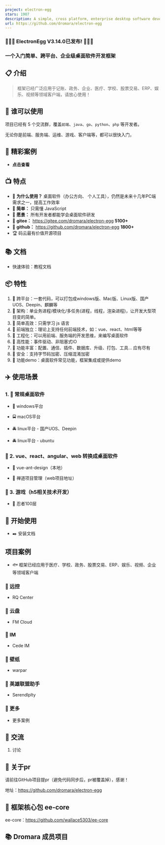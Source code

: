 ```yaml
---
project: electron-egg
stars: 1907
description: A simple, cross platform, enterprise desktop software development framework
url: https://github.com/dromara/electron-egg
---
```


### 🎉🎉🎉 ElectronEgg V3.14.0已发布! 🎉🎉🎉

  

### **一个入门简单、跨平台、企业级桌面软件开发框架**

  

📋 介绍
-----

> 框架已经广泛应用于记账、政务、企业、医疗、学校、股票交易、ERP、娱乐、视频等领域客户端，请放心使用！

👦 谁可以使用
--------

项目已经有 5 个交流群，覆盖`前端`、`java`、`go`、`python`、`php` 等开发者。

无论你是前端、服务端、运维、游戏、客户端等，都可以很快入门，

🐶 精彩案例
-------

-   **点击查看**

📺 特点
-----

-   🍩 **为什么使用？** 桌面软件（办公方向、 个人工具），仍然是未来十几年PC端需求之一，提高工作效率
-   🍉 **简单：** 只需懂 JavaScript
-   🍑 **愿景：** 所有开发者都能学会桌面软件研发
-   🍰 **gitee：** https://gitee.com/dromara/electron-egg **5100+**
-   🍨 **github：** https://github.com/dromara/electron-egg **1800+**
-   🏆 码云最有价值开源项目

📚 文档
-----

-   快速体验：教程文档

📦 特性
-----

1.  🍄 跨平台：一套代码，可以打包成windows版、Mac版、Linux版、国产UOS、Deepin、麒麟等
2.  🌹 架构：单业务进程/模块化/多任务(进程，线程，渲染进程)，让开发大型项目变的简单。
3.  🌱 简单高效：只需学习 js 语言
4.  🌴 前端独立：理论上支持任何前端技术，如：vue、react、html等等
5.  🍁 工程化：可以用前端、服务端的开发思维，来编写桌面软件
6.  🌷 高性能：事件驱动、非阻塞式IO
7.  🌰 功能丰富：配置、通信、插件、数据库、升级、打包、工具... 应有尽有
8.  💐 安全：支持字节码加密、压缩混淆加密
9.  🌻 功能demo：桌面软件常见功能，框架集成或提供demo

✈️ 使用场景
-------

### 1\. 🚀 常规桌面软件

-   🚖 windows平台
    
-   🚍 macOS平台  
    
-   🚔 linux平台 - 国产UOS、Deepin
    
-   🚔 linux平台 - ubuntu
    

### 🚐 2. vue、react、angular、web 转换成桌面软件

-   🚙 vue-ant-design（本地）
    
-   🚙 禅道项目管理（web项目地址）
    

### 🚂 3. 游戏（h5相关技术开发）

-   🚊 忍者100层
    

📒 开始使用
-------

-   ✒️ 安装文档

项目案例
----

-   🐟 框架已经应用于医疗、学校、政务、股票交易、ERP、娱乐、视频、企业等领域客户端

### 🐸 远控

-   RQ Center

### 🐸 云盘

-   FM Cloud

### 🐸 IM

-   Cede IM

### 🐸 壁纸

-   warpar

### 🐸 英雄联盟助手

-   Serendlplty

### 🐸 更多

-   更多案例

💬 交流
-----

1.  讨论

📌 关于pr
-------

请前往GitHub项目提pr（避免代码同步后，pr被覆盖掉），感谢！

地址：https://github.com/dromara/electron-egg

📔 框架核心包 ee-core
----------------

ee-core：https://github.com/wallace5303/ee-core

📚 Dromara 成员项目
---------------
